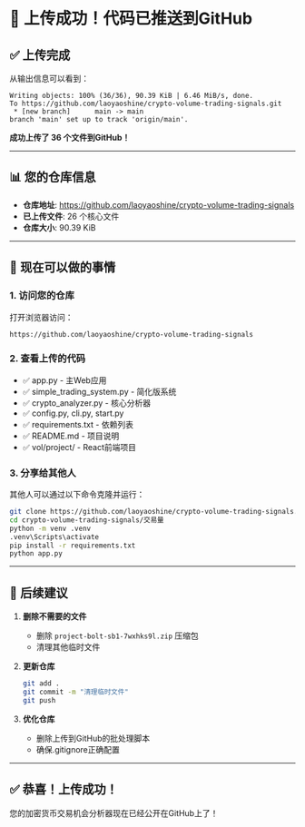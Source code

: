 # 🎉 上传成功！代码已推送到GitHub

## ✅ 上传完成

从输出信息可以看到：

```
Writing objects: 100% (36/36), 90.39 KiB | 6.46 MiB/s, done.
To https://github.com/laoyaoshine/crypto-volume-trading-signals.git
 * [new branch]      main -> main
branch 'main' set up to track 'origin/main'.
```

**成功上传了 36 个文件到GitHub！**

---

## 📊 您的仓库信息

- **仓库地址**: https://github.com/laoyaoshine/crypto-volume-trading-signals
- **已上传文件**: 26 个核心文件
- **仓库大小**: 90.39 KiB

---

## 📝 现在可以做的事情

### 1. 访问您的仓库
打开浏览器访问：
```
https://github.com/laoyaoshine/crypto-volume-trading-signals
```

### 2. 查看上传的代码
- ✅ app.py - 主Web应用
- ✅ simple_trading_system.py - 简化版系统
- ✅ crypto_analyzer.py - 核心分析器
- ✅ config.py, cli.py, start.py
- ✅ requirements.txt - 依赖列表
- ✅ README.md - 项目说明
- ✅ vol/project/ - React前端项目

### 3. 分享给其他人

其他人可以通过以下命令克隆并运行：

```bash
git clone https://github.com/laoyaoshine/crypto-volume-trading-signals.git
cd crypto-volume-trading-signals/交易量
python -m venv .venv
.venv\Scripts\activate
pip install -r requirements.txt
python app.py
```

---

## 🎯 后续建议

1. **删除不需要的文件**
   - 删除 `project-bolt-sb1-7wxhks9l.zip` 压缩包
   - 清理其他临时文件

2. **更新仓库**
   ```bash
   git add .
   git commit -m "清理临时文件"
   git push
   ```

3. **优化仓库**
   - 删除上传到GitHub的批处理脚本
   - 确保.gitignore正确配置

---

## ✅ 恭喜！上传成功！

您的加密货币交易机会分析器现在已经公开在GitHub上了！
